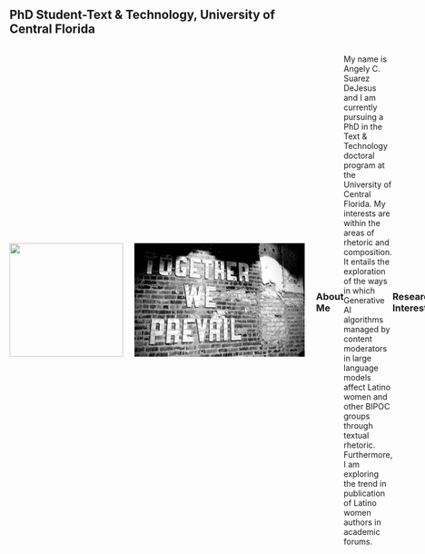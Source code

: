 ## PhD Student-Text & Technology, University of Central Florida
<div style="display: flex; align-items: center;">

  <img src="https://github.com/user-attachments/assets/ffe372ef-71ce-4491-8097-48fa7006a7ea" width="200" height="200" style="margin-right: 20px;"/>
  
  <img src="assets/css/IMG_3851 (1).jpg" width="300" height="200" style="margin-right: 20px;"/>

### About Me
My name is Angely C. Suarez DeJesus and I am currently pursuing a PhD in the Text & Technology doctoral program at  the University of Central Florida. 
My interests are within the areas of rhetoric and composition. It entails the exploration of the ways in which Generative AI algorithms managed by content moderators in large language models affect Latino women and other BIPOC groups through textual rhetoric. Furthermore, I am exploring the trend in publication of Latino women authors in academic forums. 

### Research Interests
- Technical Professional Communication
- Digital Humanities
- Digital Media

### My World
I love family and travel...The beach is my happy place!!
<div style="display: flex; align-items: center;">

  <img src="assets/css/IMG_3227.jpg" width="275" height="200" style="margin-right: 20px;"/>
  
  <img src="assets/css/IMG_4718.jpg" width="250" height="200" style="margin-right: 20px;"/>

  <img src="assets/css/IMG_1627.jpg" width="350" height="200" style="margin-right: 20px;"/>
  
### Contact
- Email: an285811@ucf.edu

